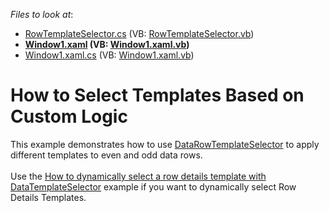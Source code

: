 <!-- default file list -->
*Files to look at*:

* [RowTemplateSelector.cs](./CS/DXGrid_TemplateSelector/RowTemplateSelector.cs) (VB: [RowTemplateSelector.vb](./VB/DXGrid_TemplateSelector/RowTemplateSelector.vb))
* **[Window1.xaml](./CS/DXGrid_TemplateSelector/Window1.xaml) (VB: [Window1.xaml.vb](./VB/DXGrid_TemplateSelector/Window1.xaml.vb))**
* [Window1.xaml.cs](./CS/DXGrid_TemplateSelector/Window1.xaml.cs) (VB: [Window1.xaml.vb](./VB/DXGrid_TemplateSelector/Window1.xaml.vb))
<!-- default file list end -->
# How to Select Templates Based on Custom Logic


<p>This example demonstrates how to use <a href="https://documentation.devexpress.com/WPF/DevExpress.Xpf.Grid.TableView.DataRowTemplateSelector.property">DataRowTemplateSelector</a> to apply different templates to even and odd data rows.<br><br>Use the <a href="https://www.devexpress.com/Support/Center/p/E20021">How to dynamically select a row details template with DataTemplateSelector</a> example if you want to dynamically select Row Details Templates.</p>

<br/>


